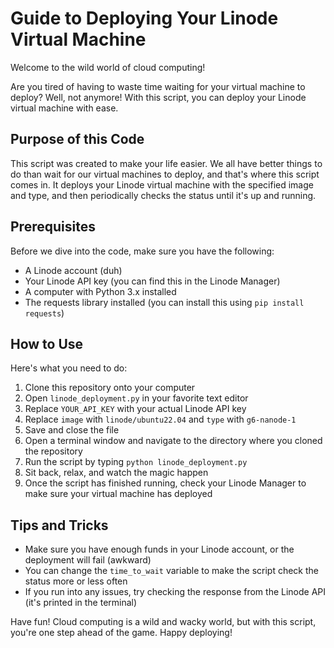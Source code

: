 # Guide to Deploying Your Linode Virtual Machine

Welcome to the wild world of cloud computing!

Are you tired of having to waste time waiting for your virtual machine to deploy?
Well, not anymore! With this script, you can deploy your Linode virtual machine with ease.

## Purpose of this Code

This script was created to make your life easier. We all have better things to do than wait for our virtual machines to deploy, and that's where this script comes in. It deploys your Linode virtual machine with the specified image and type, and then periodically checks the status until it's up and running.

## Prerequisites

Before we dive into the code, make sure you have the following:

- A Linode account (duh)
- Your Linode API key (you can find this in the Linode Manager)
- A computer with Python 3.x installed
- The requests library installed (you can install this using `pip install requests`)

## How to Use

Here's what you need to do:

1. Clone this repository onto your computer
2. Open `linode_deployment.py` in your favorite text editor
3. Replace `YOUR_API_KEY` with your actual Linode API key
4. Replace `image` with `linode/ubuntu22.04` and `type` with `g6-nanode-1`
5. Save and close the file
6. Open a terminal window and navigate to the directory where you cloned the repository
7. Run the script by typing `python linode_deployment.py`
8. Sit back, relax, and watch the magic happen
9. Once the script has finished running, check your Linode Manager to make sure your virtual machine has deployed

## Tips and Tricks

- Make sure you have enough funds in your Linode account, or the deployment will fail (awkward)
- You can change the `time_to_wait` variable to make the script check the status more or less often
- If you run into any issues, try checking the response from the Linode API (it's printed in the terminal)

Have fun! Cloud computing is a wild and wacky world, but with this script, you're one step ahead of the game.
Happy deploying!
